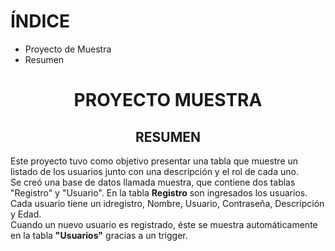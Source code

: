 <h1>ÍNDICE</h1>
<ul>
  <a><li>Proyecto de Muestra</li></a>
  <a><li>Resumen</li></a>
</ul>

<h1 align= center>PROYECTO MUESTRA</h1>

<h2 align= center>RESUMEN</h2>
<p>Este proyecto tuvo como objetivo presentar una tabla que muestre un listado de los usuarios junto con una descripción y el rol de cada uno.
<br>
Se creó una base de datos llamada muestra, que contiene dos tablas "Registro" y "Usuario". En la tabla <strong>Registro</strong> son ingresados los usuarios. 
Cada usuario tiene un idregistro, Nombre, Usuario, Contraseña, Descripción y Edad.
<br>
Cuando un nuevo usuario es registrado, éste se muestra automáticamente en la tabla <strong>"Usuarios"</strong> gracias a un trigger.</p>
